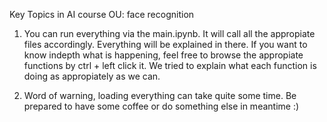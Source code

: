 Key Topics in AI course OU: face recognition

1) You can run everything via the main.ipynb. It will call all the appropiate files accordingly. Everything will be explained in there. If you want to know indepth what is happening, feel free to browse the appropiate functions by ctrl + left click it. We tried to explain what each function is doing as appropiately as we can.

2) Word of warning, loading everything can take quite some time. Be prepared to have some coffee or do something else in meantime :)
